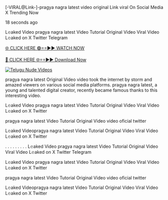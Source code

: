 [-VIRAL@Link-]-pragya nagra latest video original Link viral On Social Media X Trending Now

18 seconds ago

L𝚎aked Video pragya nagra latest Video Tutorial Original Video Viral Video L𝚎aked on X Twitter Telegram

[🌐 CLICK HERE 🟢==►► WATCH NOW](https://macqueen-enjoy-your-night.blogspot.com/2024/12/github.html)

[🔴 CLICK HERE 🌐==►► Download Now](https://macqueen-enjoy-your-night.blogspot.com/2024/12/github.html)

[![Telugu Nude Videos](https://i.imgur.com/dJHk4Zq.gif)](https://macqueen-enjoy-your-night.blogspot.com/2024/12/github.html)

pragya nagra latest Original Video video took the internet by storm and amazed viewers on various social media platforms. pragya nagra latest, a young and talented digital creator, recently became famous thanks to this interesting video.

L𝚎aked Video pragya nagra latest Video Tutorial Original Video Viral Video L𝚎aked on X Twitter

pragya nagra latest Video Tutorial Original Video video oficial twitter

L𝚎aked Videopragya nagra latest Video Tutorial Original Video Viral Video L𝚎aked on X Twitter

. . . . . . . . . L𝚎aked Video pragya nagra latest Video Tutorial Original Video Viral Video L𝚎aked on X Twitter Telegram

L𝚎aked Video pragya nagra latest Video Tutorial Original Video Viral Video L𝚎aked on X Twitter

pragya nagra latest Video Tutorial Original Video video oficial twitter

L𝚎aked Videopragya nagra latest Video Tutorial Original Video Viral Video L𝚎aked on X Twitter